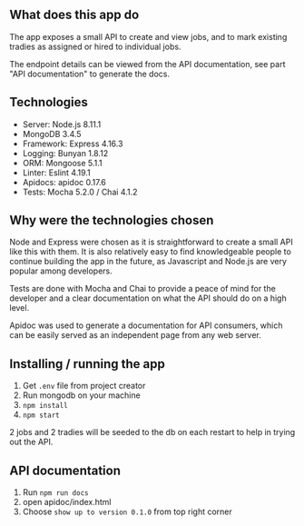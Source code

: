 ## What does this app do

The app exposes a small API to create and view jobs, and to mark existing tradies as assigned or hired to individual jobs.

The endpoint details can be viewed from the API documentation, see part "API documentation" to generate the docs.

## Technologies

- Server: Node.js 8.11.1
- MongoDB 3.4.5
- Framework: Express 4.16.3
- Logging: Bunyan 1.8.12
- ORM: Mongoose 5.1.1
- Linter: Eslint 4.19.1
- Apidocs: apidoc 0.17.6
- Tests: Mocha 5.2.0 / Chai 4.1.2

## Why were the technologies chosen

Node and Express were chosen as it is straightforward to create a small API like this with them. It is also relatively easy to find knowledgeable people to continue building the app in the future, as Javascript and Node.js are very popular among developers.

Tests are done with Mocha and Chai to provide a peace of mind for the developer and a clear documentation on what the API should do on a high level.

Apidoc was used to generate a documentation for API consumers, which can be easily served as an independent page from any web server.

## Installing / running the app

1. Get `.env` file from project creator
2. Run mongodb on your machine
3. `npm install`
4. `npm start`

2 jobs and 2 tradies will be seeded to the db on each restart to help in trying out the API.

## API documentation

1. Run `npm run docs`
2. open apidoc/index.html
3. Choose `show up to version 0.1.0` from top right corner